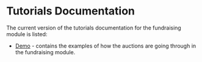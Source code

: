 # Tutorials Documentation

The current version of the tutorials documentation for the fundraising module is listed:

* [Demo](./demo/README.md) - contains the examples of how the auctions are going through in the fundraising module.